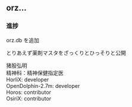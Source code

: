 ## orz...

### 進捗  
orz.db を追加
  
とりあえず薬剤マスタをざっくりとひっそりと公開  
  
  猪股弘明  
  精神科：精神保健指定医  
  HorliX: developer  
  OpenDolphin-2.7m: developer  
  Horos: contributor  
  OsiriX: contributor  

